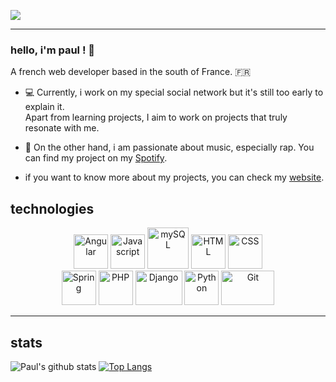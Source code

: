 ![](https://utfs.io/f/9ddef590-6a8c-4243-9d0d-af4fcb15c82e-uoucxe.png)

---


### hello, i'm paul ! 🌻

A french web developer based in the south of France. :fr:
- 💻 Currently, i work on my special social network but it's still too early to explain it.<br> Apart from learning projects, I aim to work on projects that truly resonate with me.
- 🎵 On the other hand, i am passionate about music, especially rap. You can find my project on my [Spotify](https://open.spotify.com/artist/1QPBg1Edvg3dd0IudyCXBS).

- if you want to know more about my projects, you can check my [website](https://www.paulmarniquet.fr/).

## technologies
<p align="center">
      <img src="https://www.vectorlogo.zone/logos/angular/angular-icon.svg" alt="Angular" width="55" height="55"/>
      <img src="https://upload.vectorlogo.zone/logos/javascript/images/239ec8a4-163e-4792-83b6-3f6d96911757.svg" alt="Javascript" width="55" height="55"/> 
      <img src="https://www.vectorlogo.zone/logos/mysql/mysql-official.svg" alt="mySQL" width="66" height="66">
      <img src="https://cdn-icons-png.flaticon.com/512/1532/1532556.png" alt="HTML" width="55" height="55"/>
      <img src="https://cdn-icons-png.flaticon.com/512/732/732190.png" alt="CSS" width="55" height="55"/>
      <br>
      <img src="https://www.vectorlogo.zone/logos/springio/springio-icon.svg" alt="Spring" width="55" height="55"/>
      <img src="https://www.vectorlogo.zone/logos/php/php-icon.svg" alt="PHP" width="55" height="55"/>
      <img src="https://www.vectorlogo.zone/logos/djangoproject/djangoproject-ar21.svg" alt="Django" width="75" height="55"/>
      <img src="https://www.vectorlogo.zone/logos/python/python-icon.svg" alt="Python" width="55" height="55"/> 
      <img src="https://www.vectorlogo.zone/logos/git-scm/git-scm-ar21.svg" alt="Git" width="85" height="55"/>
</p>

---

## stats

![Paul's github stats](https://github-readme-stats.vercel.app/api?username=paulmarniquet&show_icons=true&title_color=ffc857&icon_color=8ac926&text_color=daf7dc&bg_color=151515&hide=issues&count_private=true&include_all_commits=true)
[![Top Langs](https://github-readme-stats.vercel.app/api/top-langs/?username=paulmarniquet&layout=compact&text_color=daf7dc&bg_color=151515&hide=css,html,php)](https://github.com/paulmarniquet/github-readme-stats)

